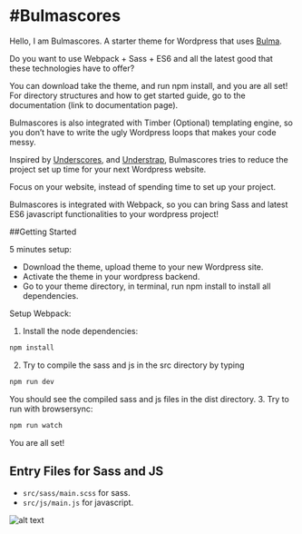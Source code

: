 #Bulmascores
===

Hello, I am Bulmascores. A starter theme for Wordpress that uses [Bulma](https://bulma.io/). 

Do you want to use Webpack + Sass + ES6 and all the latest good that these technologies have to offer? 

You can download take the theme, and run npm install, and you are all set! For directory structures and how to get started guide, go to the documentation (link to documentation page).

Bulmascores is also integrated with Timber (Optional) templating engine, so you don’t have to write the ugly Wordpress loops that makes your code messy. 

Inspired by [Underscores](https://underscores.me/), and [Understrap](https://understrap.com/), Bulmascores tries to reduce the project set up time for your next Wordpress website. 

Focus on your website, instead of spending time to set up your project. 

Bulmascores is integrated with Webpack, so you can bring Sass and latest ES6 javascript functionalities to your wordpress project!



##Getting Started

5 minutes setup:
* Download the theme, upload theme to your new Wordpress site. 
* Activate the theme in your wordpress backend.
* Go to your theme directory, in terminal, run npm install to install all dependencies.

Setup Webpack:

1. Install the node dependencies:
```sh
npm install
```
2. Try to compile the sass and js in the src directory by typing 
```sh
npm run dev
```
You should see the compiled sass and js files in the dist directory.
3. Try to run with browsersync:
```sh
npm run watch
```

You are all set!


## Entry Files for Sass and JS
* `src/sass/main.scss` for sass. 
* `src/js/main.js` for javascript.

![alt text](https://github.com/se468/Bulmascores/blob/master/images/made-with-bulma.png "Made with Bulma")